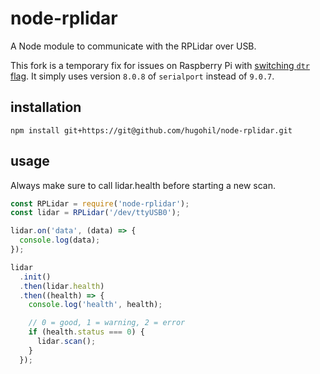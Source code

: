 # node-rplidar
A Node module to communicate with the RPLidar over USB.

This fork is a temporary fix for issues on Raspberry Pi with [switching `dtr` flag](https://github.com/serialport/node-serialport/issues/2240). It simply uses version `8.0.8` of `serialport` instead of `9.0.7`.

## installation
```
npm install git+https://git@github.com/hugohil/node-rplidar.git
```

## usage
Always make sure to call lidar.health before starting a new scan.
```javascript
const RPLidar = require('node-rplidar');
const lidar = RPLidar('/dev/ttyUSB0');

lidar.on('data', (data) => {
  console.log(data);
});

lidar
  .init()
  .then(lidar.health)
  .then((health) => {
    console.log('health', health);

    // 0 = good, 1 = warning, 2 = error
    if (health.status === 0) {
      lidar.scan();
    }
  });
```
